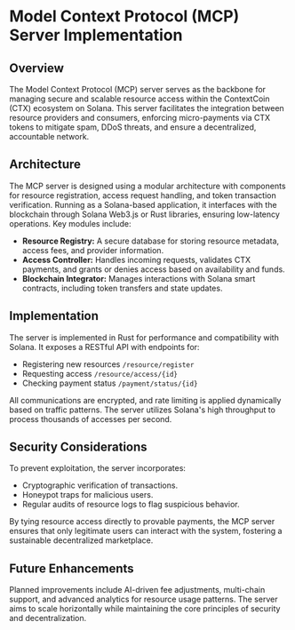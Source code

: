 # Model Context Protocol (MCP) Server Implementation

## Overview

The Model Context Protocol (MCP) server serves as the backbone for managing secure and scalable resource access within the ContextCoin (CTX) ecosystem on Solana. This server facilitates the integration between resource providers and consumers, enforcing micro-payments via CTX tokens to mitigate spam, DDoS threats, and ensure a decentralized, accountable network.

## Architecture

The MCP server is designed using a modular architecture with components for resource registration, access request handling, and token transaction verification. Running as a Solana-based application, it interfaces with the blockchain through Solana Web3.js or Rust libraries, ensuring low-latency operations. Key modules include:

- **Resource Registry:** A secure database for storing resource metadata, access fees, and provider information.
- **Access Controller:** Handles incoming requests, validates CTX payments, and grants or denies access based on availability and funds.
- **Blockchain Integrator:** Manages interactions with Solana smart contracts, including token transfers and state updates.

## Implementation

The server is implemented in Rust for performance and compatibility with Solana. It exposes a RESTful API with endpoints for:

- Registering new resources `/resource/register`
- Requesting access `/resource/access/{id}`
- Checking payment status `/payment/status/{id}`

All communications are encrypted, and rate limiting is applied dynamically based on traffic patterns. The server utilizes Solana's high throughput to process thousands of accesses per second.

## Security Considerations

To prevent exploitation, the server incorporates:

- Cryptographic verification of transactions.
- Honeypot traps for malicious users.
- Regular audits of resource logs to flag suspicious behavior.

By tying resource access directly to provable payments, the MCP server ensures that only legitimate users can interact with the system, fostering a sustainable decentralized marketplace.

## Future Enhancements

Planned improvements include AI-driven fee adjustments, multi-chain support, and advanced analytics for resource usage patterns. The server aims to scale horizontally while maintaining the core principles of security and decentralization.